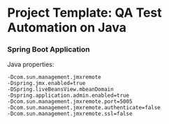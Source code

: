 # Project Template: QA Test Automation on Java

### Spring Boot Application

Java properties:

```
-Dcom.sun.management.jmxremote
-Dspring.jmx.enabled=true
-DSpring.liveBeansView.mbeanDomain
-Dspring.application.admin.enabled=true
-Dcom.sun.management.jmxremote.port=5005
-Dcom.sun.management.jmxremote.authenticate=false
-Dcom.sun.management.jmxremote.ssl=false
```
